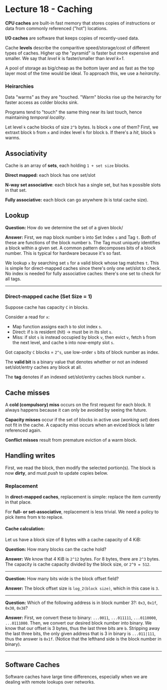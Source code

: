 # Lecture 18 - Caching
**CPU caches** are built-in fast memory that stores copies of instructions or
data from commonly referenced ("hot") locations.

**I/O caches** are software that keeps copies of recently-used data.

Cache **levels** describe the comparitive speed/storage/cost of different types
of caches. Higher up the "pyramid" is faster but more expensive and smaller. We
say that *level k* is faster/smaller than *level k+1*.

A pool of storage as big/cheap as the bottom layer and as fast as the top layer
most of the time would be ideal. To approach this, we use a *heirarchy*.

### Heirarchies
Data "warms" as they are "touched. "Warm" blocks rise up the heirarchy for faster 
access as colder blocks sink. 

Programs tend to "touch" the same thing near its last touch, hence maintaining
*temporal locality*.

Let level `k` cache blocks of size `2^b` bytes. Is block `x` one of them? First,
we extraxt block `b` from `x` and index level `k` for block `b`. If there's a
*hit*, block `b` warms.

## Associativity
Cache is an array of **sets**, each holding `1 + set size` blocks.

**Direct mapped:** each block has one set/slot

**N-way set associative**: each block has a single set, but has `N` possible slots
in that set.

**Fully associative:** each block can go anywhere (`N` is total cache size).

## Lookup
**Question:** How do we determine the set of a given block/

**Answer:** First, we map block number `b` into Set Index `s` and Tag `t`. Both of
these are functions of the block number `b`. The Tag must uniquely identifies a
block within a given set. A common pattern decomposes bits of a block number. This
is typical for hardware because it's so fast.

We lookup `x` by searching set `s` for a valid block whose tag matches `t`. This
is simple for direct-mapped caches since there's only one set/slot to check. No 
index is needed for fully associative caches: there's one set to check for all
tags.

---

### Direct-mapped cache (Set Size = 1)
Suppose cache has capacity `C` in blocks.

Consider a read for `x`:
- Map function assigns each `b` to slot index `s`.
- Direct: if `b` is resident (hit) &rarr; must be in its slot `s`.
- Miss: if slot `s` is instead occupied by block `v`, then evict `v`, fetch `b`
from the next level, and cache `b` into now-empty slot `s`.

Got capacity `C` blocks = `2^s`, use low-order `s` bits of block number as index.

The **valid bit** is a binary value that denotes whether or not an indexed 
set/slot/entry caches any block at all.

The **tag** denotes if an indexed set/slot/entry caches block number `x`.

## Cache misses
A **cold (compulsory) miss** occurs on the first request for each block. It always
happens because it can only be avoided by seeing the future.

**Capacity misses** occur if the set of blocks in active use (*working set*) does
not fit in the cache. A capacity miss occurs when an eviced block is later 
referenced again.

**Conflict misses** result from premature eviction of a warm block.

## Handling writes
First, we read the block, then modify the selected portion(s). The block is now
**dirty**, and must *push* to update copies below.

###  Replacement
In **direct-mapped caches**, replacement is simple: replace the item currently in
that place.

For **full- or set-associative**, replacement is less trivial. We need a policy to
pick items from `N` to replace.

#### Cache calculation:
Let us have a block size of 8 bytes with a cache capacity of 4 KiB:

**Question:** How many blocks can the cache hold?

**Answer:** We know that 4 KiB is `2^12` bytes. For 8 bytes, there are `2^3` 
bytes. The capacity is cache capacity divided by the block size, or `2^9 = 512`.

---

**Question:** How many bits wide is the block offset field?

**Answer:** The block offset size is `log_2(block size)`, which in this case is 
`3`.

---

**Question:** Which of the following address is in block number 3?: `0x3`, `0x1f`,
`0x30`, `0x38`?

**Answer:** First, we convert these to binary: `...0011`, `...011111`, 
`...0110000`, `...0111000`. Then, we convert our desired block number into 
binary. We know that our offset is 3 bytes, thus the last three bits are `b`. 
Stripping away the last three bits, the only given address that is 3 in binary is
`...011|111`, thus the answer is `0x1f`. (Notice that the lefthand side is the
block number in binary).

---

## Software Caches
Software caches have large time differences, especially when we are dealing with
remote lookups over networks.
